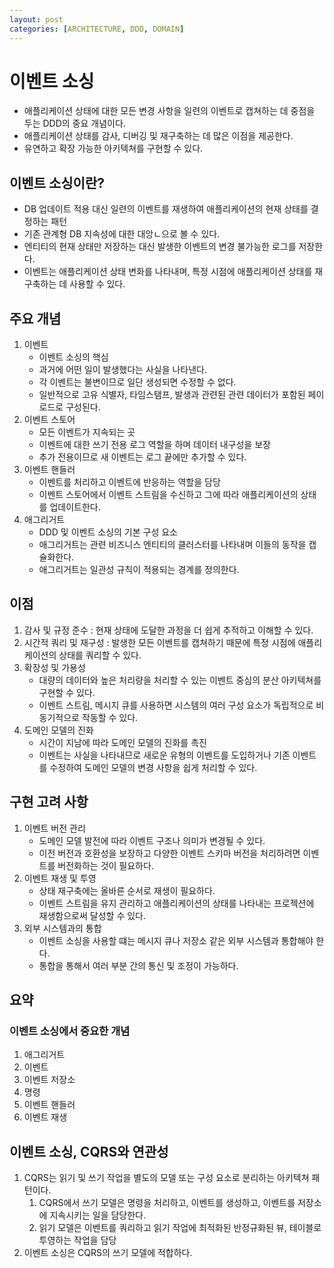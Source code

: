 ```yaml
---
layout: post
categories: [ARCHITECTURE, DDD, DOMAIN]
---
```


# 이벤트 소싱
- 애플리케이션 상태에 대한 모든 변경 사항을 일련의 이벤트로 캡쳐하는 데 중점을 두는 DDD의 중요 개념이다.
- 애플리케이션 상태를 감사, 디버깅 및 재구축하는 데 많은 이점을 제공한다.
- 유연하고 확장 가능한 아키텍쳐를 구현할 수 있다.

## 이벤트 소싱이란?
- DB 업데이트 적용 대신 일련의 이벤트를 재생하여 애플리케이션의 현재 상태를 결정하는 패턴
- 기존 관계형 DB 지속성에 대한 대앙ㄴ으로 볼 수 있다.
- 엔티티의 현재 상태만 저장하는 대신 발생한 이벤트의 변경 불가능한 로그를 저장한다. 
- 이벤트는 애플리케이션 상태 변화를 나타내며, 특정 시점에 애플리케이션 상태를 재구축하는 데 사용할 수 있다.

## 주요 개념
1. 이벤트
   - 이벤트 소싱의 핵심
   - 과거에 어떤 일이 발생했다는 사실을 나타낸다.
   - 각 이벤트는 불변이므로 일단 생성되면 수정할 수 없다.
   - 일반적으로 고유 식별자, 타임스탬프, 발생과 관련된 관련 데이터가 포함된 페이로드로 구성된다.
2. 이벤트 스토어
   - 모든 이벤트가 지속되는 곳
   - 이벤트에 대한 쓰기 전용 로그 역할을 하며 데이터 내구성을 보장
   - 추가 전용이므로 새 이벤트는 로그 끝에만 추가할 수 있다.
3. 이벤트 핸들러
   - 이벤트를 처리하고 이벤트에 반응하는 역할을 담당
   - 이벤트 스토어에서 이벤트 스트림을 수신하고 그에 따라 애플리케이션의 상태를 업데이트한다.
4. 애그리거트
   - DDD 및 이벤트 소싱의 기본 구성 요소
   - 애그리거트는 관련 비즈니스 엔티티의 클러스터를 나타내며 이들의 동작을 캡슐화한다.
   - 애그리거트는 일관성 규칙이 적용되는 경계를 정의한다.

## 이점
1. 감사 및 규정 준수 : 현재 상태에 도달한 과정을 더 쉽게 추적하고 이해할 수 있다. 
2. 시간적 쿼리 및 재구성 : 발생한 모든 이벤트를 캡쳐하기 때문에 특정 시점에 애플리케이션의 상태를 쿼리할 수 있다.
3. 확장성 및 가용성 
   - 대량의 데이터와 높은 처리량을 처리할 수 있는 이벤트 중심의 분산 아키텍쳐를 구현할 수 있다.
   - 이벤트 스트림, 메시지 큐를 사용하면 시스템의 여러 구성 요소가 독립적으로 비동기적으로 작동할 수 있다.
4. 도메인 모델의 진화
   - 시간이 지남에 따라 도메인 모델의 진화를 촉진
   - 이벤트는 사실을 나타내므로 새로운 유형의 이벤트를 도입하거나 기존 이벤트를 수정하여 도메인 모델의 변경 사항을 쉽게 처리할 수 있다.

## 구현 고려 사항
1. 이벤트 버전 관리
   - 도메인 모델 발전에 따라 이벤트 구조나 의미가 변경될 수 있다.
   - 이전 버전과 호환성을 보장하고 다양한 이벤트 스키마 버전을 처리하려면 이벤트를 버전화하는 것이 필요하다.
2. 이벤트 재생 및 투영
   - 상태 재구축에는 올바른 순서로 재생이 필요하다.
   - 이벤트 스트림을 유지 관리하고 애플리케이션의 상태를 나타내는 프로젝션에 재생함으로써 달성할 수 있다.
3. 외부 시스템과의 통합
   - 이벤트 소싱을 사용할 떄는 메시지 큐나 저장소 같은 외부 시스템과 통합해야 한다.
   - 통합을 통해서 여러 부분 간의 통신 및 조정이 가능하다.  

## 요약
### 이벤트 소싱에서 중요한 개념
1. 애그리거트
2. 이벤트
3. 이벤트 저장소
4. 명령
5. 이벤트 핸들러
6. 이벤트 재생

## 이벤트 소싱, CQRS와 연관성
1. CQRS는 읽기 및 쓰기 작업을 별도의 모델 또는 구성 요소로 분리하는 아키텍쳐 패턴이다.
   1. CQRS에서 쓰기 모델은 명령을 처리하고, 이벤트를 생성하고, 이벤트를 저장소에 지속시키는 일을 담당한다.
   2. 읽기 모델은 이벤트를 쿼리하고 읽기 작업에 최적화된 반정규화된 뷰, 테이블로 투영하는 작업을 담당
2. 이벤트 소싱은 CQRS의 쓰기 모델에 적합하다.
